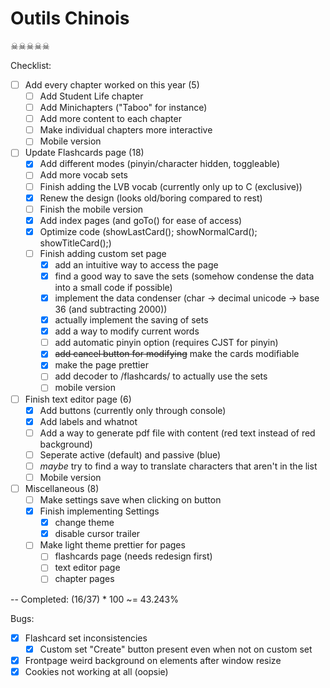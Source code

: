 # Outils Chinois

☠☠☠☠☠

Checklist:
- [ ] Add every chapter worked on this year (5)
	- [ ] Add Student Life chapter
	- [ ] Add Minichapters ("Taboo" for instance)
	- [ ] Add more content to each chapter
	- [ ] Make individual chapters more interactive
	- [ ] Mobile version

- [ ] Update Flashcards page (18)
	- [x] Add different modes (pinyin/character hidden, toggleable)
	- [ ] Add more vocab sets
	- [ ] Finish adding the LVB vocab (currently only up to C (exclusive))
	- [x] Renew the design (looks old/boring compared to rest)
	- [ ] Finish the mobile version
	- [x] Add index pages (and goTo() for ease of access)
	- [x] Optimize code (showLastCard(); showNormalCard(); showTitleCard();)
	- [ ] Finish adding custom set page
		- [x] add an intuitive way to access the page
		- [x] find a good way to save the sets (somehow condense the data into a small code if possible)
		- [x] implement the data condenser (char -> decimal unicode -> base 36 (and subtracting 2000))
		- [x] actually implement the saving of sets
		- [x] add a way to modify current words
		- [ ] add automatic pinyin option (requires CJST for pinyin)
		- [x] ~~add cancel button for modifying~~ make the cards modifiable
		- [x] make the page prettier
		- [ ] add decoder to /flashcards/ to actually use the sets 
		- [ ] mobile version

- [ ] Finish text editor page (6)
	- [x] Add buttons (currently only through console)
	- [x] Add labels and whatnot
	- [ ] Add a way to generate pdf file with content (red text instead of red background)
	- [ ] Seperate active (default) and passive (blue)
	- [ ] *maybe* try to find a way to translate characters that aren't in the list
	- [ ] Mobile version

- [ ] Miscellaneous (8)
	- [ ] Make settings save when clicking on button
	- [x] Finish implementing Settings
		- [x] change theme
		- [x] disable cursor trailer

	- [ ] Make light theme prettier for pages
		- [ ] flashcards page (needs redesign first)
		- [ ] text editor page
		- [ ] chapter pages

--
Completed: (16/37) \* 100 ~= 43.243%

Bugs:
- [x] Flashcard set inconsistencies
	- [x] Custom set "Create" button present even when not on custom set
- [x] Frontpage weird background on elements after window resize
- [x] Cookies not working at all (oopsie)